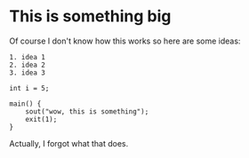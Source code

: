 This is something big
=====================

Of course I don't know how this works
so here are some ideas:

    1. idea 1
    2. idea 2
    3. idea 3

`int i = 5;`

```
main() {
    sout("wow, this is something");
    exit(1);
}
```

Actually, I forgot what that does.

